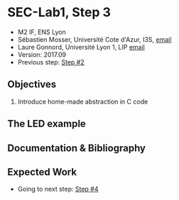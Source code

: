 # SEC-Lab1, Step 3

  * M2 IF, ENS Lyon
  * Sébastien Mosser, Université Cote d'Azur, I3S, [email](mailto:mosser@i3s.unice.fr)
  * Laure Gonnord, Université Lyon 1, LIP [email](mailto:laure.gonnord@ens-lyon.fr)
  * Version: 2017.09
  * Previous step: [Step #2](https://github.com/mosser/sec-labs/blob/master/lab_1/step_2.md)

## Objectives

  1. Introduce home-made abstraction in C code

## The LED example




## Documentation & Bibliography



## Expected Work



  * Going to next step: [Step #4](https://github.com/mosser/sec-labs/blob/master/lab_1/step_4.md)
